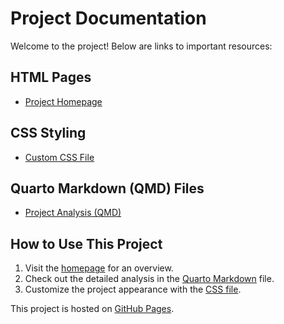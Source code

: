 # Project Documentation

Welcome to the project! Below are links to important resources:

## HTML Pages

- [Project Homepage](./index.html)

## CSS Styling

- [Custom CSS File](./style.css)

## Quarto Markdown (QMD) Files

- [Project Analysis (QMD)](./analysis.qmd)

## How to Use This Project

1. Visit the [homepage](./index.html) for an overview.
2. Check out the detailed analysis in the [Quarto Markdown](./analysis.qmd) file.
3. Customize the project appearance with the [CSS file](./style.css).

This project is hosted on [GitHub Pages](https://username.github.io/repository-name).
